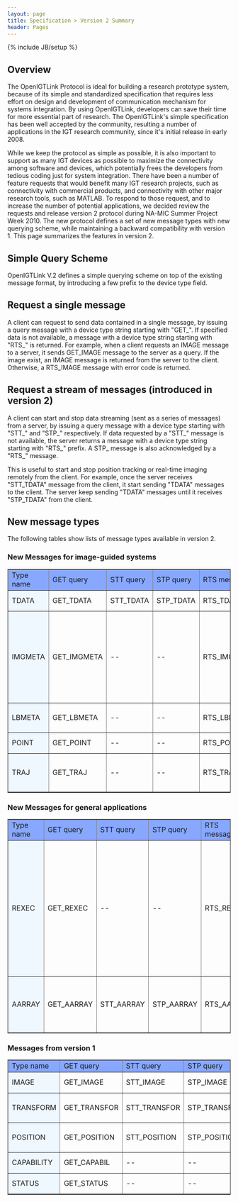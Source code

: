 ```yaml
---
layout: page
title: Specification > Version 2 Summary
header: Pages
---
```

{% include JB/setup %}

## Overview

The OpenIGTLink Protocol is ideal for building a research prototype system, because of its simple and standardized specification that requires less effort on design and development of communication mechanism for systems integration. By using OpenIGTLink, developers can save their time for more essential part of research. The OpenIGTLink's simple specification has been well accepted by the community, resulting a number of applications in the IGT research community, since it's initial release in early 2008.

While we keep the protocol as simple as possible, it is also important to support as many IGT devices as possible to maximize the connectivity among software and devices, which potentially frees the developers from tedious coding just for system integration. There have been a number of feature requests that would benefit many IGT research projects, such as connectivity with commercial products, and connectivity with other major research tools, such as MATLAB. To respond to those request, and to increase the number of potential applications, we decided review the requests and release version 2 protocol during NA-MIC Summer Project Week 2010. The new protocol defines a set of new message types with new querying scheme, while maintaining a backward compatibility with version 1. This page summarizes the features in version 2.

## Simple Query Scheme

OpenIGTLink V.2 defines a simple querying scheme on top of the existing message format, by introducing a few prefix to the device type field.

## Request a single message

A client can request to send data contained in a single message, by issuing a query message with a device type string starting with "GET_". If specified data is not available, a message with a device type string starting with "RTS_" is returned. For example, when a client requests an IMAGE message to a server, it sends GET_IMAGE message to the server as a query. If the image exist, an IMAGE message is returned from the server to the client. Otherwise, a RTS_IMAGE message with error code is returned.

## Request a stream of messages (introduced in version 2)

A client can start and stop data streaming (sent as a series of messages) from a server, by issuing a query message with a device type starting with "STT_" and "STP_" respectively. If data requested by a "STT_" message is not available, the server returns a message with a device type string starting with "RTS_" prefix. A STP_ message is also acknowledged by a "RTS_" message.

This is useful to start and stop position tracking or real-time imaging remotely from the client. For example, once the server receives "STT_TDATA" message from the client, it start sending "TDATA" messages to the client. The server keep sending "TDATA" messages until it receives "STP_TDATA" from the client.

## New message types

The following tables show lists of message types available in version 2.

### New Messages for image-guided systems

<table border="1" cellpadding="1">
<tr>
<td style="width:10%; background:#88A8FF">Type name
</td><td style="width:10%; background:#88A8FF">GET query
</td><td style="width:10%; background:#88A8FF">STT query
</td><td style="width:10%; background:#88A8FF">STP query
</td><td style="width:10%; background:#88A8FF">RTS message
</td><td style="width:60%; background:#88A8FF">Description
</td></tr>
<tr>
<td style="width:25%; background:#F0F8FF"> TDATA
</td><td>GET_TDATA
</td><td>STT_TDATA
</td><td>STP_TDATA
</td><td>RTS_TDATA
</td><td align="left">Tracking data
</td></tr>
<tr>
<td style="width:25%; background:#F0F8FF"> IMGMETA
</td><td>GET_IMGMETA
</td><td>--
</td><td>--
</td><td>RTS_IMGMETA
</td><td align="left">List of image meta data including patient name, ID (medical record number), size, etc.
</td></tr>
<tr>
<td style="width:25%; background:#F0F8FF"> LBMETA
</td><td>GET_LBMETA
</td><td>--
</td><td>--
</td><td>RTS_LBMETA
</td><td align="left">List of label meta data.
</td></tr>
<tr>
<td style="width:25%; background:#F0F8FF"> POINT
</td><td>GET_POINT
</td><td>--
</td><td>--
</td><td>RTS_POINT
</td><td align="left">Points or fiducials.
</td></tr>
<tr>
<td style="width:25%; background:#F0F8FF"> TRAJ
</td><td>GET_TRAJ
</td><td>--
</td><td>--
</td><td>RTS_TRAJ
</td><td align="left">Trajectory data (needle path etc.)
</td></tr>
</table>


### New Messages for general applications
<table border="1" cellpadding="1">
<tr>
<td style="width:10%; background:#88A8FF">Type name
</td><td style="width:10%; background:#88A8FF">GET query
</td><td style="width:10%; background:#88A8FF">STT query
</td><td style="width:10%; background:#88A8FF">STP query
</td><td style="width:10%; background:#88A8FF">RTS message
</td><td style="width:60%; background:#88A8FF">Description
</td></tr>
<tr>
<td style="width:25%; background:#F0F8FF"> REXEC
</td><td>GET_REXEC
</td><td>--
</td><td>--
</td><td>RTS_REXEC
</td><td align="left">Remote procedure execution. In most case, the REXEC type is issued as a query (GET_REXEC) and obtain a RTS_REXEC message that contains a list of result data.
</td></tr>
<tr>
<td style="width:25%; background:#F0F8FF"> AARRAY
</td><td>GET_AARRAY
</td><td>STT_AARRAY
</td><td>STP_AARRAY
</td><td>RTS_AARRAY
</td><td align="left">Associative array to transfer a set of values with key names.
</td></tr>
</table>


### Messages from version 1
<table border="1" cellpadding="1">
<tr>
<td style="width:10%; background:#88A8FF">Type name
</td><td style="width:10%; background:#88A8FF">GET query
</td><td style="width:10%; background:#88A8FF">STT query
</td><td style="width:10%; background:#88A8FF">STP query
</td><td style="width:10%; background:#88A8FF">RTS message
</td><td style="width:60%; background:#88A8FF">Description
</td></tr>
<tr>
<td style="width:25%; background:#F0F8FF"> IMAGE
</td><td>GET_IMAGE
</td><td>STT_IMAGE
</td><td>STP_IMAGE
</td><td>RTS_IMAGE
</td><td align="left">2D/3D image data
</td></tr>
<tr>
<td style="width:25%; background:#F0F8FF"> TRANSFORM
</td><td>GET_TRANSFOR
</td><td>STT_TRANSFOR
</td><td>STP_TRANSFOR
</td><td>RTS_TRANSFOR
</td><td align="left">Affine transform data.
</td></tr>
<tr>
<td style="width:25%; background:#F0F8FF"> POSITION
</td><td>GET_POSITION
</td><td>STT_POSITION
</td><td>STP_POSITION
</td><td>RTS_POSITION
</td><td align="left">Position and orientation (quaternion)
</td></tr>
<tr>
<td style="width:25%; background:#F0F8FF"> CAPABILITY
</td><td>GET_CAPABIL
</td><td>--
</td><td>--
</td><td>RTS_CAPABIL
</td><td align="left">Points or fiducials.
</td></tr>
<tr>
<td style="width:25%; background:#F0F8FF"> STATUS
</td><td>GET_STATUS
</td><td>--
</td><td>--
</td><td>RTS_STATUS
</td><td align="left">Device status
</td></tr>
</table>








